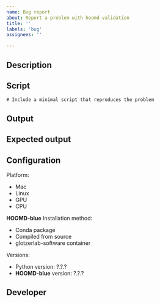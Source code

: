 ```yaml
---
name: Bug report
about: Report a problem with hoomd-validation
title: ''
labels: 'bug'
assignees: ''

---
```


## Description

<!-- Describe the problem. -->

## Script

```
# Include a minimal script that reproduces the problem

```

## Output

<!-- What output did you get? -->

## Expected output

<!-- What output did you expect? -->

## Configuration

<!-- What is your system configuration? -->

<!-- Remove items that do not apply. -->

Platform:
- Mac
- Linux
- GPU
- CPU

**HOOMD-blue** Installation method:
- Conda package
- Compiled from source
- glotzerlab-software container

<!-- What software versions do you have? -->

Versions:
- Python version: ?.?.?
- **HOOMD-blue** version: ?.?.?

## Developer

<!-- Who should implement the fix? We would welcome your contribution! -->
